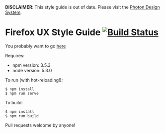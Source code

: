 **DISCLAIMER**: This style guide is out of date. Please visit the [Photon Design System](http://design.firefox.com/photon/).

# Firefox UX Style Guide  [![Build Status](https://travis-ci.org/FirefoxUX/StyleGuide.svg?branch=master)](https://travis-ci.org/FirefoxUX/StyleGuide)

You probably want to go [here](https://FirefoxUX.github.io/StyleGuide/)

Requires:
* npm version: 3.5.3
* node version: 5.3.0

To run (with hot-reloading!):
```
$ npm install
$ npm run serve
```

To build:
```
$ npm install
$ npm run build
```

Pull requests welcome by anyone!
